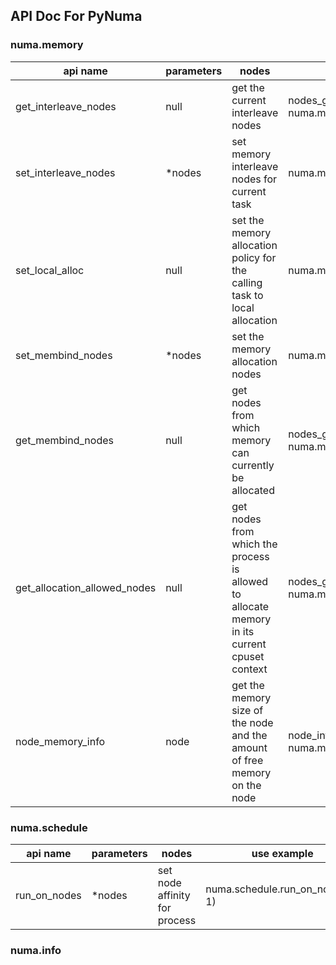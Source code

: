 API Doc For PyNuma
--
### numa.memory

| api name                     | parameters | nodes                                                        | use example                                            |
| ---------------------------- | ---------- | ------------------------------------------------------------ | ------------------------------------------------------ |
| get_interleave_nodes         | null       | get the current interleave nodes                             | nodes_get = numa.memory.get_interleave_nodes()         |
| set_interleave_nodes         | *nodes     | set memory interleave nodes for current task                 | numa.memory.set_interleave_nodes(0, 1)                 |
| set_local_alloc              | null       | set the memory allocation policy for the calling task to local allocation | numa.memory.set_local_alloc()                          |
| set_membind_nodes            | *nodes     | set the memory allocation nodes                              | numa.memory.set_membind_nodes(0, 1)                    |
| get_membind_nodes            | null       | get nodes from which memory can currently be allocated       | nodes_get = numa.memory.get_membind_nodes()            |
| get_allocation_allowed_nodes | null       | get nodes from which the process is allowed to allocate memory in its current cpuset context | nodes_get = numa.memory.get_allocation_allowed_nodes() |
| node_memory_info             | node       | get the memory size of the node and the amount of free memory on the node | node_info = numa.memory.node_memory_info(0)            |

### numa.schedule

| api name      | parameters | nodes | use example|
| ----------- | ----------- | ----------- | ----------- |
| run_on_nodes      | *nodes       | set node affinity for process      | numa.schedule.run_on_nodes(0, 1) |



### numa.info
